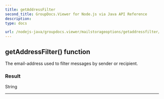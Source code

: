 ```yaml
---
title: getAddressFilter
second_title: GroupDocs.Viewer for Node.js via Java API Reference
description: 
type: docs

url: /nodejs-java/groupdocs.viewer/mailstorageoptions/getaddressfilter/
---
```


## getAddressFilter()  function
The email-address used to filter messages by sender or recipient.

### Result
String


---


